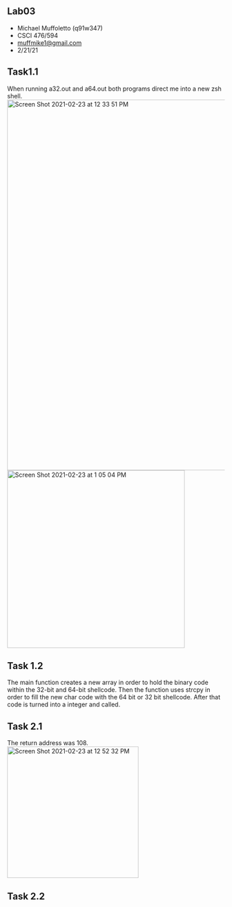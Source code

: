 ## Lab03

- Michael Muffoletto (q91w347)
- CSCI 476/594
- muffmike1@gmail.com
- 2/21/21

## Task1.1
When running a32.out and a64.out both programs direct me into a new zsh shell.  
<img width="857" alt="Screen Shot 2021-02-23 at 12 33 51 PM" src="https://user-images.githubusercontent.com/33213355/108897921-d5c5ee80-75d3-11eb-810e-9a5597a55ff3.png">  
<img width="411" alt="Screen Shot 2021-02-23 at 1 05 04 PM" src="https://user-images.githubusercontent.com/33213355/108901171-c9439500-75d7-11eb-96b7-9f7e864a4bc0.png">  

## Task 1.2
The main function creates a new array in order to hold the binary code within the 32-bit and 64-bit shellcode. Then the function uses strcpy in order to fill the new char code with the 64 bit or 32 bit shellcode. After that code is turned into a integer and called.

## Task 2.1
The return address was 108.  
<img width="304" alt="Screen Shot 2021-02-23 at 12 52 32 PM" src="https://user-images.githubusercontent.com/33213355/108899821-1cb4e380-75d6-11eb-97e7-34d978b3153f.png">  

## Task 2.2

